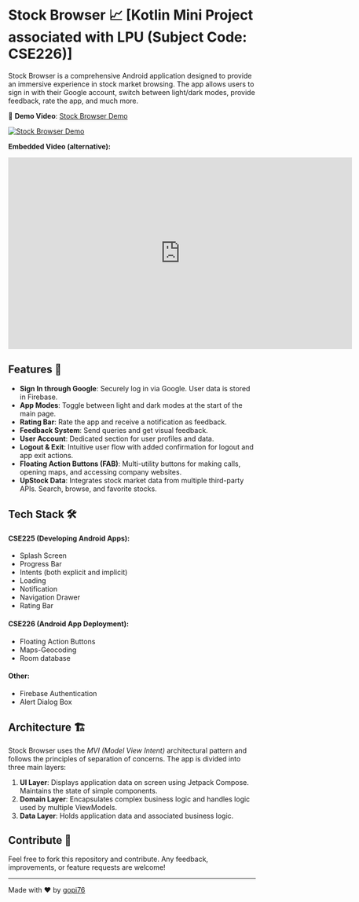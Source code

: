 # Stock Browser 📈   [Kotlin Mini Project associated with LPU (Subject Code: CSE226)]

Stock Browser is a comprehensive Android application designed to provide an immersive experience in stock market browsing. The app allows users to sign in with their Google account, switch between light/dark modes, provide feedback, rate the app, and much more.

🔗 **Demo Video**: [Stock Browser Demo](https://youtu.be/ZZTPk_ms-AU)

[![Stock Browser Demo](http://img.youtube.com/vi/ZZTPk_ms-AU/0.jpg)](https://www.youtube.com/watch?v=ZZTPk_ms-AU)

**Embedded Video (alternative):**
<iframe src="https://www.youtube.com/embed/ZZTPk_ms-AU" width="700" height="390" frameborder="0" allowfullscreen="allowfullscreen"></iframe>

## Features 🌟

- **Sign In through Google**: Securely log in via Google. User data is stored in Firebase.
- **App Modes**: Toggle between light and dark modes at the start of the main page.
- **Rating Bar**: Rate the app and receive a notification as feedback.
- **Feedback System**: Send queries and get visual feedback.
- **User Account**: Dedicated section for user profiles and data.
- **Logout & Exit**: Intuitive user flow with added confirmation for logout and app exit actions.
- **Floating Action Buttons (FAB)**: Multi-utility buttons for making calls, opening maps, and accessing company websites.
- **UpStock Data**: Integrates stock market data from multiple third-party APIs. Search, browse, and favorite stocks.

## Tech Stack 🛠

#### CSE225 (Developing Android Apps):
- Splash Screen
- Progress Bar
- Intents (both explicit and implicit)
- Loading 
- Notification
- Navigation Drawer
- Rating Bar

#### CSE226 (Android App Deployment):
- Floating Action Buttons
- Maps-Geocoding
- Room database

#### Other:
- Firebase Authentication
- Alert Dialog Box

## Architecture 🏗

Stock Browser uses the *MVI (Model View Intent)* architectural pattern and follows the principles of separation of concerns. The app is divided into three main layers:

1. **UI Layer**: Displays application data on screen using Jetpack Compose. Maintains the state of simple components.
2. **Domain Layer**: Encapsulates complex business logic and handles logic used by multiple ViewModels.
3. **Data Layer**: Holds application data and associated business logic.

## Contribute 🤝

Feel free to fork this repository and contribute. Any feedback, improvements, or feature requests are welcome!

---

Made with ❤ by [gopi76](https://github.com/gopi76)
